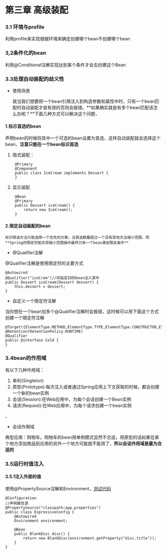 # 第三章 高级装配

### 3.1 环境与profile

利用profile来实现根据环境来确定创建哪个bean不创建哪个bean

### 3,2条件化的bean

利用@Conditional注解实现达到某个条件才会去创建这个Bean

### 3.3处理自动装配的歧义性

* 使用场景

	我当我们想要把一个bean引用注入到构造参数和属性中时，只有一个bean匹配时自动装配才是有效的否则会报错。**如果确实就是有多个bean匹配该怎么办呢？**下面几种方式可以解决这个问题，

#### 1.标示首选的bean

声明bean的时候将其中一个可选的bean设置为首选，这样自动装配就会选择这个bean，**注意只能在一个bean标识首选**



1. 隐式装配：

		@Primary
		@Component
		public class IceCream implements Dessert {
		}


1. 显示装配

	    @Bean
	    @Primary
	    public Dessert iceCream() {
	        return new IceCream();
	    }

#### 2.限定自动装配的bean

	标识首选方法只能选择一个优先的方案，当首选数量超过一个没有其他方法缩小范围，而**Spring的限定符能实现缩小范围操作最终只有一个bean满足限定条件**

* @Qualifier注解

@Qualifier注解是使用限定符的主要方式

    @Autowired
    @Qualifier("iceCrem")//将指定ID的bean注入其中
    public Dessert iceCream(Dessert dessert) {
        this.dessert = dessert;
    }

* 自定义一个限定符注解

当你想在一个bean加多个@Qualifier注解时会报错，这时候可以用下面这个方式创建一个限定符注解

	@Target({ElementType.METHOD,ElementType.TYPE,ElementType.CONSTRUCTOR,ElementType.FIELD})
	@Retention(RetentionPolicy.RUNTIME)
	@Qualifier
	public @interface Cold {
	}

### 3.4bean的作用域

有以下几种作用域：

1. 单利(Singleton)
1. 原型(Prototype):每次注入或者通过Spring应用上下文获取的时候，都会创建一个新的bean实例
2. 会话(Session):在Web应用中，为每个会话创建一个Bean实例
3. 请求(Request):在Web应用中，为每个请求创建一个bean实例
  		
、

*  会话作用域

典型应用：购物车。购物车的bean用单例模式显然不合适，用原型的话如果在某个地方添加商品到应用的另外一个地方可能就不能用了，**所以会话作用域是最为合适的** 

### 3.5运行时值注入

#### 3.5.1注入外部的值


使用@PropertySource注解和Environment，[测试代码](https://github.com/shanyao19940801/BookeNote/blob/master/SringInAction/springinaction/chapter02/src/main/java/chapter03/c03/MainTest.java)

	@Configuration
	//声明属性源
	@PropertySource("classpath:app.properties")
	public class ExpressiveConfig {
	    @Autowired
	    Environment environment;
	
	    @Bean
	    public BlankDisc disc() {
	        return new BlankDisc(environment.getProperty("disc.title"));
	    }
	}



